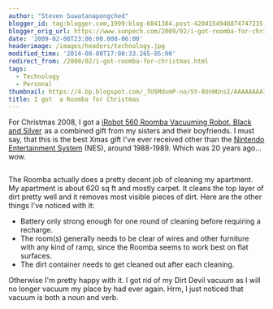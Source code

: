 ```yaml
---
author: "Steven Suwatanapongched"
blogger_id: tag:blogger.com,1999:blog-6841384.post-4204154948874747235
blogger_orig_url: https://www.sunpech.com/2009/02/i-got-roomba-for-christmas.html
date: '2009-02-08T23:06:00.008-06:00'
headerimage: /images/headers/technology.jpg
modified_time: '2014-08-08T17:00:33.265-05:00'
redirect_from: /2009/02/i-got-roomba-for-christmas.html
tags:
  - Technology
  - Personal
thumbnail: https://4.bp.blogspot.com/_7U5MdumP-no/SY-8UnHUnsI/AAAAAAAAIhs/iXyFIUA2EJ0/s600/nintendo_power_set.png
title: I got  a Roomba for Christmas
---
```



For Christmas 2008, I got a <a href="https://www.amazon.com/gp/product/B000UUBCNO?ie=UTF8&tag=sunpech-20&linkCode=as2&camp=1789&creative=9325&creativeASIN=B000UUBCNO">iRobot 560 Roomba Vacuuming Robot, Black and Silver</a><img   src="https://www.assoc-amazon.com/e/ir?t=sunpech-20&l=as2&o=1&a=B000UUBCNO" width="1" height="1" border="0"  /> as a combined gift from my sisters and their boyfriends.  I must say, that this is the best Xmas gift I've ever received other than the <a href="https://en.wikipedia.org/wiki/Nintendo_Entertainment_System">Nintendo Entertainment System</a> (NES), around 1988-1989.  Which was 20 years ago... wow.

<a href="https://4.bp.blogspot.com/_7U5MdumP-no/SY-8UnHUnsI/AAAAAAAAIhs/iXyFIUA2EJ0/s600-h/nintendo_power_set.png" alt=""><img   src="https://4.bp.blogspot.com/_7U5MdumP-no/SY-8UnHUnsI/AAAAAAAAIhs/iXyFIUA2EJ0/s400/nintendo_power_set.png" alt="" border="0" id="BLOGGER_PHOTO_ID_5300662348721462978" /></a>

The Roomba actually does a pretty decent job of cleaning my apartment.  My apartment is about 620 sq ft and mostly carpet.  It cleans the top layer of dirt pretty well and it removes most visible pieces of dirt.  Here are the other things I've noticed with it:

<ul>
  <li>Battery only strong enough for one round of cleaning before requiring a recharge.</li>
  <li>The room(s) generally needs to be clear of wires and other furniture with any kind of ramp, since the Roomba seems to work best on flat surfaces.</li>
  <li>The dirt container needs to get cleaned out after each cleaning.</li>
</ul>

Otherwise I'm pretty happy with it.  I got rid of my Dirt Devil vacuum as I will no longer vacuum my place by had ever again.  Hrm, I just noticed that vacuum is both a noun and verb.

<a href="https://1.bp.blogspot.com/_7U5MdumP-no/SY-6EA4jhgI/AAAAAAAAIhk/7oUVVK1COKg/s600-h/1234155883757.jpg" alt=""><img   src="https://1.bp.blogspot.com/_7U5MdumP-no/SY-6EA4jhgI/AAAAAAAAIhk/7oUVVK1COKg/s400/1234155883757.jpg" alt="" border="0" id="BLOGGER_PHOTO_ID_5300659864557815298" /></a>